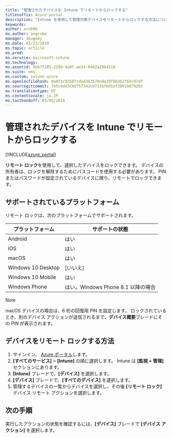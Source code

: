 ```yaml
---
title: "管理されたデバイスを Intune でリモートからロックする"
titlesuffix: Azure portal
description: "Intune を使用して管理対象デバイスをリモートからロックする方法について説明します。\""
keywords: 
author: arob98
ms.author: angrobe
manager: dougeby
ms.date: 01/22/2018
ms.topic: article
ms.prod: 
ms.service: microsoft-intune
ms.technology: 
ms.assetid: 3b67f285-229d-4a0f-ae34-0402a20b4518
ms.suite: ems
ms.custom: intune-azure
ms.openlocfilehash: 0a8f3c93507cde4363570a9a39f8b3b1f69c07df
ms.sourcegitcommit: 7e5c4d43cbd757342cb731bf691ef3891b0792b5
ms.translationtype: HT
ms.contentlocale: ja-JP
ms.lasthandoff: 03/05/2018
---
```

# <a name="remotely-lock-managed-devices-with-intune"></a>管理されたデバイスを Intune でリモートからロックする


[!INCLUDE[azure_portal](./includes/azure_portal.md)]

**リモート ロック**を使用して、選択したデバイスをロックできます。 デバイスの所有者は、ロックを解除するためにパスコードを使用する必要があります。 PIN またはパスワードが設定されているデバイスに限り、リモートでロックできます。

## <a name="supported-platforms"></a>サポートされているプラットフォーム

リモート ロックは、次のプラットフォームでサポートされます。

|プラットフォーム|サポートの状態|
|---|---|
|Android|はい|
|iOS|はい|
|macOS|はい|
|Windows 10 Desktop|[いいえ]|
|Windows 10 Mobile|はい|
|Windows Phone|はい。Windows Phone 8.1 以降の場合|

> [!NOTE]  
> macOS デバイスの場合は、6 桁の回復用 PIN を設定します。 ロックされているとき、別のデバイス アクションが送信されるまで、**デバイス概要**ブレードにその PIN が表示されます。

## <a name="how-to-remote-lock-a-device"></a>デバイスをリモート ロックする方法

1. サインイン、 [Azure ポータル](https://portal.azure.com)します。
2. **[すべてのサービス]** > **[Intune]** の順に選択します。 Intune は **[監視 + 管理]** セクションにあります。
3. **[Intune]** ブレードで、**[デバイス]** を選択します。
4. **[デバイス]** ブレードで、**[すべてのデバイス]** を選択します。
5. 管理するデバイスの一覧からデバイスを選択し、その後 **[リモート ロック]** デバイス リモート アクションを選択します。

## <a name="next-steps"></a>次の手順

実行したアクションの状態を確認するには、**[デバイス]** ブレードで **[デバイス アクション]** を選択します。

